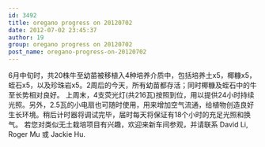 ```yaml
---
id: 3492
title: oregano progress on 20120702
date: 2012-07-02 23:45:37
author: 19
group: oregano progress on 20120702
post_name: oregano-progress-on-20120702
---
```


6月中旬时，共20株牛至幼苗被移植入4种培养介质中，包括培养土x5，椰糠x5，蛭石x5，以及珍珠岩x5。2周后的今天，所有幼苗都存活；同时椰糠及蛭石中的牛至长势相对良好。 上周末，4支荧光灯(共216瓦)按照到位，用以提供24小时持续光照。另外，2.5瓦的小电扇也可随时使用，用来增加空气流通，给植物创造良好生长环境。稍后计时器将调试完毕，届时每天将保证有18个小时的充足光照和换气。 若您对类似无土栽培项目有兴趣，欢迎来新车间参观，并请联系 David Li, Roger Mu 或 Jackie Hu.